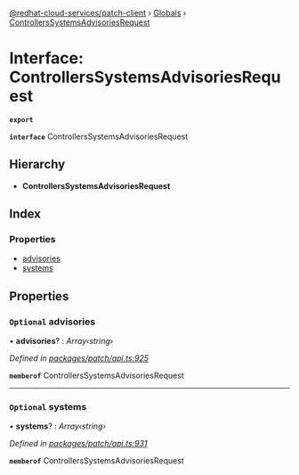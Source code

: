 [@redhat-cloud-services/patch-client](../README.md) › [Globals](../globals.md) › [ControllersSystemsAdvisoriesRequest](controllerssystemsadvisoriesrequest.md)

# Interface: ControllersSystemsAdvisoriesRequest

**`export`** 

**`interface`** ControllersSystemsAdvisoriesRequest

## Hierarchy

* **ControllersSystemsAdvisoriesRequest**

## Index

### Properties

* [advisories](controllerssystemsadvisoriesrequest.md#optional-advisories)
* [systems](controllerssystemsadvisoriesrequest.md#optional-systems)

## Properties

### `Optional` advisories

• **advisories**? : *Array‹string›*

*Defined in [packages/patch/api.ts:925](https://github.com/RedHatInsights/javascript-clients/blob/8a10980/packages/patch/api.ts#L925)*

**`memberof`** ControllersSystemsAdvisoriesRequest

___

### `Optional` systems

• **systems**? : *Array‹string›*

*Defined in [packages/patch/api.ts:931](https://github.com/RedHatInsights/javascript-clients/blob/8a10980/packages/patch/api.ts#L931)*

**`memberof`** ControllersSystemsAdvisoriesRequest
